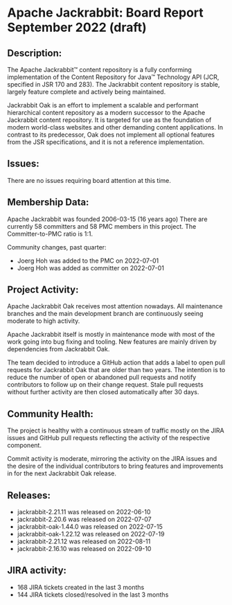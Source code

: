 <!--
   Licensed to the Apache Software Foundation (ASF) under one or more
   contributor license agreements.  See the NOTICE file distributed with
   this work for additional information regarding copyright ownership.
   The ASF licenses this file to You under the Apache License, Version 2.0
   (the "License"); you may not use this file except in compliance with
   the License.  You may obtain a copy of the License at

       http://www.apache.org/licenses/LICENSE-2.0

   Unless required by applicable law or agreed to in writing, software
   distributed under the License is distributed on an "AS IS" BASIS,
   WITHOUT WARRANTIES OR CONDITIONS OF ANY KIND, either express or implied.
   See the License for the specific language governing permissions and
   limitations under the License.
-->
Apache Jackrabbit: Board Report September 2022 (draft)
==============================================

## Description: 
The Apache Jackrabbit™ content repository is a fully conforming
implementation of the Content Repository for Java™ Technology API
(JCR, specified in JSR 170 and 283). The Jackrabbit content 
repository is stable, largely feature complete and actively being
maintained.
 
Jackrabbit Oak is an effort to implement a scalable and performant 
hierarchical content repository as a modern successor to the Apache
Jackrabbit content repository. It is targeted for use as the 
foundation of modern world-class websites and other demanding 
content applications. In contrast to its predecessor, Oak does not 
implement all optional features from the JSR specifications, and it 
is not a reference implementation. 
   
## Issues: 
There are no issues requiring board attention at this time.
   
## Membership Data:

Apache Jackrabbit was founded 2006-03-15 (16 years ago)
There are currently 58 committers and 58 PMC members in this project.
The Committer-to-PMC ratio is 1:1.

Community changes, past quarter:
- Joerg Hoh was added to the PMC on 2022-07-01
- Joerg Hoh was added as committer on 2022-07-01

## Project Activity: 
Apache Jackrabbit Oak receives most attention nowadays. All 
maintenance branches and the main development branch are 
continuously seeing moderate to high activity.

Apache Jackrabbit itself is mostly in maintenance mode with most of 
the work going into bug fixing and tooling. New features are mainly
driven by dependencies from Jackrabbit Oak.

The team decided to introduce a GitHub action that adds a label to
open pull requests for Jackrabbit Oak that are older than two years.
The intention is to reduce the number of open or abandoned pull
requests and notify contributors to follow up on their change request.
Stale pull requests without further activity are then closed
automatically after 30 days.

## Community Health:
The project is healthy with a continuous stream of traffic mostly on
the JIRA issues and GitHub pull requests reflecting the activity of
the respective component. 

Commit activity is moderate, mirroring the activity on the 
JIRA issues and the desire of the individual contributors to bring
features and improvements in for the next Jackrabbit Oak release.

## Releases:

- jackrabbit-2.21.11 was released on 2022-06-10
- jackrabbit-2.20.6 was released on 2022-07-07
- jackrabbit-oak-1.44.0 was released on 2022-07-15
- jackrabbit-oak-1.22.12 was released on 2022-07-19
- jackrabbit-2.21.12 was released on 2022-08-11
- jackrabbit-2.16.10 was released on 2022-09-10

## JIRA activity:

- 168 JIRA tickets created in the last 3 months
- 144 JIRA tickets closed/resolved in the last 3 months
 